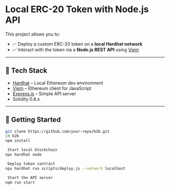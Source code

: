 
# Local ERC-20 Token with Node.js API

This project allows you to:

- ✅ Deploy a custom ERC-20 token on a **local Hardhat network**
- ✅ Interact with the token via a **Node.js REST API** using [Viem](https://viem.sh/)

---

## 🧱 Tech Stack

- [Hardhat](https://hardhat.org/) – Local Ethereum dev environment
- [Viem](https://viem.sh/) – Ethereum client for JavaScript
- [Express.js](https://expressjs.com/) – Simple API server
- Solidity 0.8.x

---

## 🚀 Getting Started

```bash
git clone https://github.com/your-repo/b2b.git
cd b2b
npm install

 Start local blockchain
npx hardhat node

 Deploy token contract
npx hardhat run scripts/deploy.js --network localhost

 Start the API server
npm run start